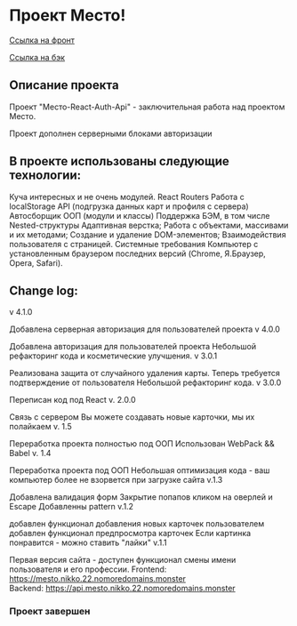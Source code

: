 # Проект Место!
[Ссылка на фронт](https://github.com/BeerBear0/react-mesto-api-full/tree/main/frontend)

[Ссылка на бэк](https://github.com/Vaelastras/react-mesto-api-full/tree/main/backend)

## Описание проекта

Проект "Место-React-Auth-Api" - заключительная работа над проектом Место.

Проект дополнен серверными блоками авторизации

## В проекте использованы следующие технологии:

Куча интересных и не очень модулей.
React Routers
Работа с localStorage
API (подгрузка данных карт и профиля с сервера)
Автосборщик
ООП (модули и классы)
Поддержка БЭМ, в том числе Nested-структуры
Адаптивная верстка;
Работа с объектами, массивами и их методами;
Создание и удаление DOM-элементов;
Взаимодействия пользователя с страницей.
Cистемные требования
Компьютер с установленным браузером последних версий (Chrome, Я.Браузер, Opera, Safari).

## Change log:

v 4.1.0

Добавлена серверная авторизация для пользователей проекта
v 4.0.0

Добавлена авторизация для пользователей проекта
Небольшой рефакторинг кода и косметические улучшения.
v 3.0.1

Реализована защита от случайного удаления карты. Теперь требуется подтверждение от пользователя
Небольшой рефакторинг кода.
v 3.0.0

Переписан код под React
v. 2.0.0

Связь с сервером
Вы можете создавать новые карточки, мы их полайкаем
v. 1.5

Переработка проекта полностью под ООП
Использован WebPack && Babel
v. 1.4

Переработка проекта под ООП
Небольшая оптимизация кода - ваш компьютер более не взорвется при загрузке сайта
v.1.3

Добавлена валидация форм
Закрытие попапов кликом на оверлей и Escape
Добавленны pattern
 v.1.2

добавлен функционал добавления новых карточек пользователем
добавлен функционал предпросмотра карточек
Если картинка понравится - можно ставить "лайки"
v.1.1

Первая версия сайта - доступен функционал смены имени пользователя и его профессии.
Frontend: https://mesto.nikko.22.nomoredomains.monster  
Backend: https://api.mesto.nikko.22.nomoredomains.monster

### Проект завершен